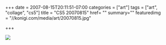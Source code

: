 +++
date = 2007-08-15T20:11:51-07:00
categories = ["art"]
tags = ["art", "collage", "cs5"]
title = "CS5 20070815"
href= ""
summary=""
featuredimg = "//konigi.com/media/art/20070815.jpg"

+++

<img src="//konigi.com/media/art/20070815.jpg" />
